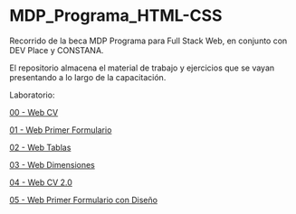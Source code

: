 # MDP_Programa_HTML-CSS
Recorrido de la beca MDP Programa para Full Stack Web, en conjunto con DEV Place y CONSTANA.

El repositorio almacena el material de trabajo y ejercicios que se vayan presentando a lo largo de la capacitación.

Laboratorio:

<a href="https://danielherrer.github.io/MDP_Programa_HTML-CSS/00_web_hojaDeVida/index.html">00 - Web CV</a>

<a href="https://danielherrer.github.io/MDP_Programa_HTML-CSS/01_web_primerFormulario/index.html">01 - Web Primer Formulario</a>

<a href="https://danielherrer.github.io/MDP_Programa_HTML-CSS/02_web_BlogTablas/index.html">02 - Web Tablas</a>

<a href="https://danielherrer.github.io/MDP_Programa_HTML-CSS/03_web_dimensionesSimples/index.html">03 - Web Dimensiones</a>

<a href="https://danielherrer.github.io/MDP_Programa_HTML-CSS/04_web_cv_2.0_css/index.html">04 - Web CV 2.0</a>

<a href="https://danielherrer.github.io/MDP_Programa_HTML-CSS/05_web_formularioDiseño/index.html">05 - Web Primer Formulario con Diseño</a>

